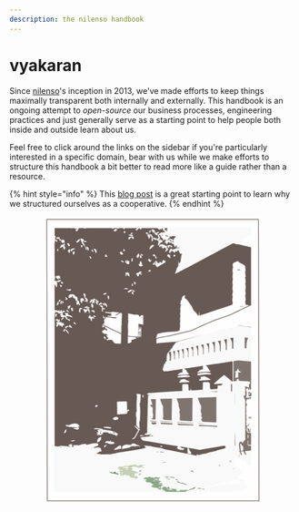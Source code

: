 ```yaml
---
description: the nilenso handbook
---
```


# vyakaran

Since [nilenso](https://nilenso.com)'s inception in 2013, we've made efforts to keep things maximally transparent both internally and externally. This handbook is an ongoing attempt to _open-source_ our business processes, engineering practices and just generally serve as a starting point to help people both inside and outside learn about us.

Feel free to click around the links on the sidebar if you're particularly interested in a specific domain, bear with us while we make efforts to structure this handbook a bit better to read more like a guide rather than a resource.

{% hint style="info" %}
This [blog post](https://blog.nilenso.com/blog/2014/11/19/huh-a-software-cooperative) is a great starting point to learn why we structured ourselves as a cooperative.
{% endhint %}

<div align="center">

<img src=".gitbook/assets/nilenso-silhouette-2.png" alt="nilenso – since 2013">

</div>
